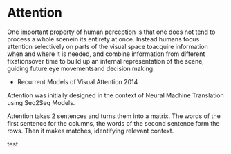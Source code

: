 # Attention

One important property of human perception is that one does not tend to process a whole scenein its entirety at once.  Instead humans focus attention selectively on parts of the visual space toacquire information when and where it is needed, and combine information from different fixationsover time to build up an internal representation of the scene, guiding future eye movementsand decision making. 
- Recurrent Models of Visual Attention 2014 


Attention was initially designed in the context of Neural Machine Translation using Seq2Seq Models.

Attention takes 2 sentences and turns them into a matrix.
The words of the first sentence for the columns, the words of the second sentence form the rows. Then it makes matches, identifying relevant context. 

test